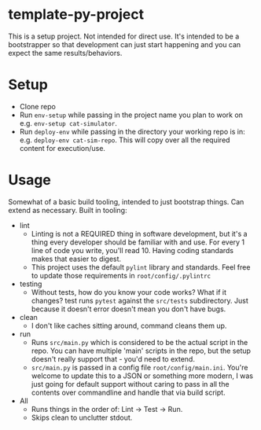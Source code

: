 # template-py-project
This is a setup project. Not intended for direct use. It's intended to be a bootstrapper so that development can just start happening and you can expect the same results/behaviors. 

# Setup
* Clone repo 
* Run `env-setup` while passing in the project name you plan to work on e.g. `env-setup cat-simulator`. 
* Run `deploy-env` while passing in the directory your working repo is in: e.g. `deploy-env cat-sim-repo`. This will copy over all the required content for execution/use. 

# Usage
Somewhat of a basic build tooling, intended to just bootstrap things. Can extend as necessary. Built in tooling: 
- lint 
    - Linting is not a REQUIRED thing in software development, but it's a thing every developer should be familiar with and use. For every 1 line of code you write, you'll read 10. Having coding standards makes that easier to digest. 
    - This project uses the default `pylint` library and standards. Feel free to update those requirements in `root/config/.pylintrc`
- testing
    - Without tests, how do you know your code works? What if it changes? test runs `pytest` against the `src/tests` subdirectory. Just because it doesn't error doesn't mean you don't have bugs. 
- clean 
    - I don't like caches sitting around, command cleans them up. 
- run
    - Runs `src/main.py` which is considered to be the actual script in the repo. You can have multiple 'main' scripts in the repo, but the setup doesn't really support that - you'd need to extend. 
    - `src/main.py` is passed in a config file `root/config/main.ini`. You're welcome to update this to a JSON or something more modern, I was just going for default support without caring to pass in all the contents over commandline and handle that via build script. 
- All
    - Runs things in the order of: Lint -> Test -> Run. 
    - Skips clean to unclutter stdout. 